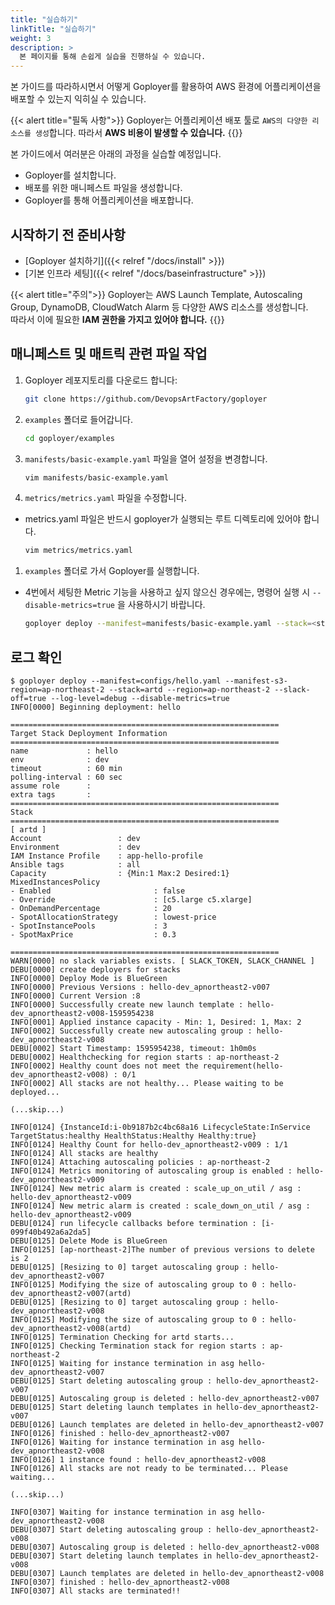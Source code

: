 ```yaml
---
title: "실습하기"
linkTitle: "실습하기"
weight: 3
description: >
  본 페이지를 통해 손쉽게 실습을 진행하실 수 있습니다.
---
```

본 가이드를 따라하시면서 어떻게 Goployer를 활용하여 AWS 환경에 어플리케이션을 배포할 수 있는지 익히실 수 있습니다.

{{< alert title="필독 사항">}}
Goployer는 어플리케이션 배포 툴로 `AWS의 다양한 리소스를 생성`합니다. 따라서 **AWS 비용이 발생할 수 있습니다.**
{{</alert>}}

본 가이드에서 여러분은 아래의 과정을 실습할 예정입니다.

* Goployer를 설치합니다.
* 배포를 위한 매니페스트 파일을 생성합니다.
* Goployer를 통해 어플리케이션을 배포합니다.

## 시작하기 전 준비사항

* [Goployer 설치하기]({{< relref "/docs/install" >}})
* [기본 인프라 세팅]({{< relref "/docs/baseinfrastructure" >}})

{{< alert title="주의">}}
Goployer는 AWS Launch Template, Autoscaling Group, DynamoDB, CloudWatch Alarm 등 다양한 AWS 리소스를 생성합니다. 
<br>따라서 이에 필요한 **IAM 권한을 가지고 있어야 합니다.**
{{</alert>}}

## 매니페스트 및 매트릭 관련 파일 작업

1. Goployer 레포지토리를 다운로드 합니다:
    ```bash
    git clone https://github.com/DevopsArtFactory/goployer
    ```

1. `examples` 폴더로 들어갑니다.

    ```bash
    cd goployer/examples
    ```
   
1. `manifests/basic-example.yaml` 파일을 열어 설정을 변경합니다.

    ```bash
    vim manifests/basic-example.yaml
    ```
   
1. `metrics/metrics.yaml` 파일을 수정합니다.
* metrics.yaml 파일은 반드시 goployer가 실행되는 루트 디렉토리에 있어야 합니다.
    ```bash
    vim metrics/metrics.yaml
    ```
   
1. `examples` 폴더로 가서 Goployer를 실행합니다.
* 4번에서 세팅한 Metric 기능을 사용하고 싶지 않으신 경우에는, 명령어 실행 시 `--disable-metrics=true` 을 사용하시기 바랍니다.
    ```bash
   goployer deploy --manifest=manifests/basic-example.yaml --stack=<stack name> --region=ap-northeast-2 --slack-off=true --log-level=debug --disable-metrics=true
    ```

## 로그 확인   

```
$ goployer deploy --manifest=configs/hello.yaml --manifest-s3-region=ap-northeast-2 --stack=artd --region=ap-northeast-2 --slack-off=true --log-level=debug --disable-metrics=true
INFO[0000] Beginning deployment: hello                  

============================================================
Target Stack Deployment Information
============================================================
name             : hello
env              : dev
timeout          : 60 min
polling-interval : 60 sec 
assume role      : 
extra tags       : 
============================================================
Stack
============================================================
[ artd ]
Account                 : dev
Environment             : dev
IAM Instance Profile    : app-hello-profile
Ansible tags            : all 
Capacity                : {Min:1 Max:2 Desired:1}
MixedInstancesPolicy
- Enabled                       : false
- Override                      : [c5.large c5.xlarge]
- OnDemandPercentage            : 20
- SpotAllocationStrategy        : lowest-price
- SpotInstancePools             : 3
- SpotMaxPrice                  : 0.3
        
============================================================
WARN[0000] no slack variables exists. [ SLACK_TOKEN, SLACK_CHANNEL ] 
DEBU[0000] create deployers for stacks                  
INFO[0000] Deploy Mode is BlueGreen                     
INFO[0000] Previous Versions : hello-dev_apnortheast2-v007 
INFO[0000] Current Version :8                           
INFO[0000] Successfully create new launch template : hello-dev_apnortheast2-v008-1595954238 
INFO[0001] Applied instance capacity - Min: 1, Desired: 1, Max: 2 
INFO[0002] Successfully create new autoscaling group : hello-dev_apnortheast2-v008 
DEBU[0002] Start Timestamp: 1595954238, timeout: 1h0m0s 
DEBU[0002] Healthchecking for region starts : ap-northeast-2 
INFO[0002] Healthy count does not meet the requirement(hello-dev_apnortheast2-v008) : 0/1 
INFO[0002] All stacks are not healthy... Please waiting to be deployed... 

(...skip...)

INFO[0124] {InstanceId:i-0b9187b2c4bc68a16 LifecycleState:InService TargetStatus:healthy HealthStatus:Healthy Healthy:true} 
INFO[0124] Healthy Count for hello-dev_apnortheast2-v009 : 1/1 
INFO[0124] All stacks are healthy                       
INFO[0124] Attaching autoscaling policies : ap-northeast-2 
INFO[0124] Metrics monitoring of autoscaling group is enabled : hello-dev_apnortheast2-v009 
INFO[0124] New metric alarm is created : scale_up_on_util / asg : hello-dev_apnortheast2-v009 
INFO[0124] New metric alarm is created : scale_down_on_util / asg : hello-dev_apnortheast2-v009 
DEBU[0124] run lifecycle callbacks before termination : [i-099f40b492a6a2da5] 
DEBU[0125] Delete Mode is BlueGreen                     
INFO[0125] [ap-northeast-2]The number of previous versions to delete is 2 
DEBU[0125] [Resizing to 0] target autoscaling group : hello-dev_apnortheast2-v007 
INFO[0125] Modifying the size of autoscaling group to 0 : hello-dev_apnortheast2-v007(artd) 
DEBU[0125] [Resizing to 0] target autoscaling group : hello-dev_apnortheast2-v008 
INFO[0125] Modifying the size of autoscaling group to 0 : hello-dev_apnortheast2-v008(artd) 
INFO[0125] Termination Checking for artd starts...      
INFO[0125] Checking Termination stack for region starts : ap-northeast-2 
INFO[0125] Waiting for instance termination in asg hello-dev_apnortheast2-v007 
DEBU[0125] Start deleting autoscaling group : hello-dev_apnortheast2-v007 
DEBU[0125] Autoscaling group is deleted : hello-dev_apnortheast2-v007 
DEBU[0125] Start deleting launch templates in hello-dev_apnortheast2-v007 
DEBU[0126] Launch templates are deleted in hello-dev_apnortheast2-v007 
INFO[0126] finished : hello-dev_apnortheast2-v007       
INFO[0126] Waiting for instance termination in asg hello-dev_apnortheast2-v008 
INFO[0126] 1 instance found : hello-dev_apnortheast2-v008 
INFO[0126] All stacks are not ready to be terminated... Please waiting... 

(...skip...)

INFO[0307] Waiting for instance termination in asg hello-dev_apnortheast2-v008 
DEBU[0307] Start deleting autoscaling group : hello-dev_apnortheast2-v008 
DEBU[0307] Autoscaling group is deleted : hello-dev_apnortheast2-v008 
DEBU[0307] Start deleting launch templates in hello-dev_apnortheast2-v008 
DEBU[0307] Launch templates are deleted in hello-dev_apnortheast2-v008 
INFO[0307] finished : hello-dev_apnortheast2-v008       
INFO[0307] All stacks are terminated!!        
```

